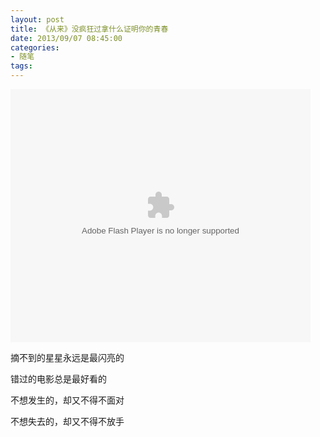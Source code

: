 ```yaml
---
layout: post
title: 《从来》没疯狂过拿什么证明你的青春
date: 2013/09/07 08:45:00
categories:
- 随笔
tags:
---
```


<embed src="http://player.56.com/v_ODg3MTQxNDQ.swf" type="application/x-shockwave-flash" width="480" height="405" allowfullscreen="true" allownetworking="all" allowscriptaccess="always"></embed>

摘不到的星星永远是最闪亮的

错过的电影总是最好看的

不想发生的，却又不得不面对

不想失去的，却又不得不放手
